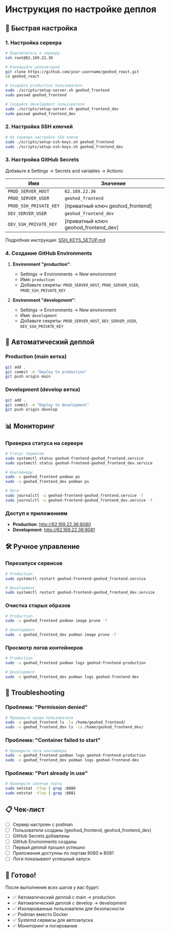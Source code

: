 # Инструкция по настройке деплоя

## 🚀 Быстрая настройка

### 1. Настройка сервера

```bash
# Подключитесь к серверу
ssh root@62.169.22.36

# Клонируйте репозиторий
git clone https://github.com/your-username/geohod_react.git
cd geohod_react

# Создайте production пользователя
sudo ./scripts/setup-server.sh geohod_frontend
sudo passwd geohod_frontend

# Создайте development пользователя
sudo ./scripts/setup-server.sh geohod_frontend_dev
sudo passwd geohod_frontend_dev
```

### 2. Настройка SSH ключей

```bash
# На сервере настройте SSH ключи
sudo ./scripts/setup-ssh-keys.sh geohod_frontend
sudo ./scripts/setup-ssh-keys.sh geohod_frontend_dev
```

### 3. Настройка GitHub Secrets

Добавьте в Settings → Secrets and variables → Actions:

| Имя                    | Значение                             |
| ---------------------- | ------------------------------------ |
| `PROD_SERVER_HOST`     | `62.169.22.36`                       |
| `PROD_SERVER_USER`     | `geohod_frontend`                    |
| `PROD_SSH_PRIVATE_KEY` | [приватный ключ geohod_frontend]     |
| `DEV_SERVER_USER`      | `geohod_frontend_dev`                |
| `DEV_SSH_PRIVATE_KEY`  | [приватный ключ geohod_frontend_dev] |

Подробная инструкция: [SSH_KEYS_SETUP.md](SSH_KEYS_SETUP.md)

### 4. Создание GitHub Environments

1. **Environment "production"**:

   - Settings → Environments → New environment
   - Имя: `production`
   - Добавьте секреты: `PROD_SERVER_HOST`, `PROD_SERVER_USER`, `PROD_SSH_PRIVATE_KEY`

2. **Environment "development"**:
   - Settings → Environments → New environment
   - Имя: `development`
   - Добавьте секреты: `PROD_SERVER_HOST`, `DEV_SERVER_USER`, `DEV_SSH_PRIVATE_KEY`

## 🔄 Автоматический деплой

### Production (main ветка)

```bash
git add .
git commit -m "Deploy to production"
git push origin main
```

### Development (develop ветка)

```bash
git add .
git commit -m "Deploy to development"
git push origin develop
```

## 📊 Мониторинг

### Проверка статуса на сервере

```bash
# Статус сервисов
sudo systemctl status geohod-frontend-geohod_frontend.service
sudo systemctl status geohod-frontend-geohod_frontend_dev.service

# Контейнеры
sudo -u geohod_frontend podman ps
sudo -u geohod_frontend_dev podman ps

# Логи
sudo journalctl -u geohod-frontend-geohod_frontend.service -f
sudo journalctl -u geohod-frontend-geohod_frontend_dev.service -f
```

### Доступ к приложениям

- **Production**: http://62.169.22.36:8080
- **Development**: http://62.169.22.36:8081

## 🛠️ Ручное управление

### Перезапуск сервисов

```bash
# Production
sudo systemctl restart geohod-frontend-geohod_frontend.service

# Development
sudo systemctl restart geohod-frontend-geohod_frontend_dev.service
```

### Очистка старых образов

```bash
# Production
sudo -u geohod_frontend podman image prune -f

# Development
sudo -u geohod_frontend_dev podman image prune -f
```

### Просмотр логов контейнеров

```bash
# Production
sudo -u geohod_frontend podman logs geohod-frontend-production

# Development
sudo -u geohod_frontend_dev podman logs geohod-frontend-dev
```

## 🔧 Troubleshooting

### Проблема: "Permission denied"

```bash
# Проверьте права пользователя
sudo -u geohod_frontend ls -la /home/geohod_frontend/
sudo -u geohod_frontend_dev ls -la /home/geohod_frontend_dev/
```

### Проблема: "Container failed to start"

```bash
# Проверьте логи контейнера
sudo -u geohod_frontend podman logs geohod-frontend-production
sudo -u geohod_frontend_dev podman logs geohod-frontend-dev
```

### Проблема: "Port already in use"

```bash
# Проверьте занятые порты
sudo netstat -tlnp | grep :8080
sudo netstat -tlnp | grep :8081
```

## 📋 Чек-лист

- [ ] Сервер настроен с podman
- [ ] Пользователи созданы (geohod_frontend, geohod_frontend_dev)
- [ ] GitHub Secrets добавлены
- [ ] GitHub Environments созданы
- [ ] Первый деплой прошел успешно
- [ ] Приложения доступны по портам 8080 и 8081
- [ ] Логи показывают успешный запуск

## 🎯 Готово!

После выполнения всех шагов у вас будет:

- ✅ Автоматический деплой с main → production
- ✅ Автоматический деплой с develop → development
- ✅ Изолированные пользователи для безопасности
- ✅ Podman вместо Docker
- ✅ Systemd сервисы для автозапуска
- ✅ Мониторинг и логирование
